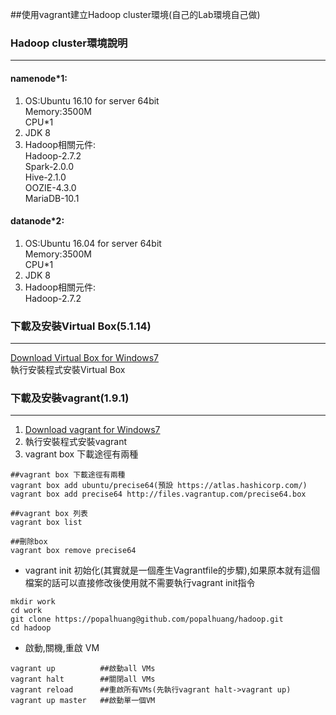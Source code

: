 ﻿##使用vagrant建立Hadoop cluster環境(自己的Lab環境自己做)
### Hadoop cluster環境說明
---
#### namenode\*1:  
1. OS:Ubuntu 16.10 for server 64bit  
Memory:3500M  
CPU*1   
2. JDK 8  
3. Hadoop相關元件:    
Hadoop-2.7.2  
Spark-2.0.0   
Hive-2.1.0   
OOZIE-4.3.0  
MariaDB-10.1
  
#### datanode\*2:  
1. OS:Ubuntu 16.04 for server 64bit  
Memory:3500M  
CPU*1   
2. JDK 8  
3. Hadoop相關元件:    
Hadoop-2.7.2

### 下載及安裝Virtual Box(5.1.14)
---
[Download Virtual Box for Windows7](http://download.virtualbox.org/virtualbox/5.1.14/VirtualBox-5.1.14-112924-Win.exe)  
執行安裝程式安裝Virtual Box

### 下載及安裝vagrant(1.9.1)
---
1. [Download vagrant for Windows7](https://releases.hashicorp.com/vagrant/1.9.1/vagrant_1.9.1.msi)  
2. 執行安裝程式安裝vagrant
3. vagrant box 下載途徑有兩種
```
##vagrant box 下載途徑有兩種
vagrant box add ubuntu/precise64(預設 https://atlas.hashicorp.com/)
vagrant box add precise64 http://files.vagrantup.com/precise64.box

##vagrant box 列表
vagrant box list

##刪除box
vagrant box remove precise64
```  
* vagrant init 初始化(其實就是一個產生Vagrantfile的步驟),如果原本就有這個檔案的話可以直接修改後使用就不需要執行vagrant init指令
```
mkdir work
cd work
git clone https://popalhuang@github.com/popalhuang/hadoop.git
cd hadoop
```  
* 啟動,關機,重啟 VM
```
vagrant up			##啟動all VMs
vagrant halt		##關閉all VMs
vagrant reload		##重啟所有VMs(先執行vagrant halt->vagrant up)
vagrant up master	##啟動單一個VM
```  